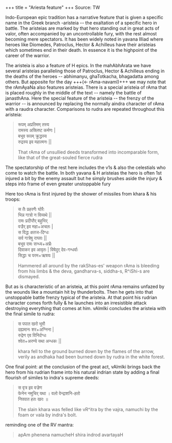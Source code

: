 +++
title = "Ariesta feature"
+++
Source: TW

Indo-European epic tradition has a narrative feature that is given a specific name in the Greek branch -aristeia -- the exaltation of a specific hero in battle. The aristeias are marked by that hero standing out in great acts of valor, often accompanied by an uncontrollable fury, with the rest almost becoming mere spectators. It has been widely noted in yavana Illiad where heroes like Diomedes, Patroclus, Hector & Achilleus have their aristeias which sometimes end in their death. In essence it is the highpoint of the career of the warrior. 

The aristeia is also a feature of H epics. In the mahAbhArata we have several aristeias paralleling those of Patroclus, Hector & Achilleus ending in the deaths of the heroes -- abhimanyu, ghaTotkacha, bhagadatta among others. But apposite for the day +++(← rAma-navamI)+++ we may note that the rAmAyaNa also features aristeias. There is a special aristeia of rAma that is placed roughly in the middle of the text -- namely the battle of janasthAna. Here the special feature of the aristeia -- the frenzy of the warrior -- is announced by replacing the normally aindra character of rAma with a raudra character. Comparisons to rudra are repeated throughout this aristeia:

> रूपम् अप्रतिमम् तस्य  
> रामस्य अक्लिष्ट कर्मणः |  
> बभूव रूपम् क्रुद्धस्य  
> रुद्रस्य इव महात्मनः ||
> 
> That rAma of unsullied deeds transformed into incomparable form, like that of the great-souled fierce rudra

The spectatorship of the rest here includes the v1s & also the celestials who come to watch the battle. In both yavana & H aristeias the hero is often 1st injured a bit by the enemy assault but he simply brushes aside the injury & steps into frame of even greater unstoppable fury

Here too rAma is first injured by the shower of missiles from khara & his troops:

> स तैः प्रहरणैः घोरैः  
> भिन्न गात्रो न विव्यथे ||  
> रामः प्रदीप्तैर् बहुभिर्  
> वज्रैर् इव महा+अचलः |  
> स विद्धः क्षतज-दिग्धः  
> सर्व गात्रेषु राघवः ||  
> बभूव रामः सन्ध्य+अभ्रैः  
> दिवाकर इव आवृतः |
> विषेदुर् देव-गन्धर्वाः  
> सिद्धाः च परम+ऋषयः ||
> 
> Hammered all around by the rakShas-es' weapon rAma is bleeding from his limbs & the deva, gandharva-s, siddha-s, R^iShi-s are dismayed. 

But as is characteristic of an aristeia, at this point rAma remains unfazed by the wounds like a mountain hit by thunderbolts. Then he gets into that unstoppable battle frenzy typical of the aristeia. At that point his rudrian character comes forth fully & he launches into an irresistible attack destroying everything that comes at him. vAlmIki concludes the aristeia with the final simile to rudra:

> स पपात खरो भूमौ  
> दह्यमानः शर+अग्निना |  
> रुद्रेण एव विनिर्दग्धः  
> श्वेत+अरण्ये यथा अन्धकः ||
>
> khara fell to the ground burned down by the flames of the arrow, verily as andhaka had been burned down by rudra in the white forest.

One final point: at the conclusion of the great act, vAlmIki brings back the hero from his rudrian frame into his natural indrian state by adding a final flourish of similes to indra's supreme deeds:


> स वृत्र इव वज्रेण  
> फेनेन नमुचिर् यथा ।
> वलो वेन्द्राशनि-हतो  
> निपपात हतः खरः ॥
>
> The slain khara was felled like vR^itra by the vajra, namuchi by the foam or vala by indra's bolt. 

reminding one of the RV mantra:

> apAm phenena namucheH shira indrod avartayaH